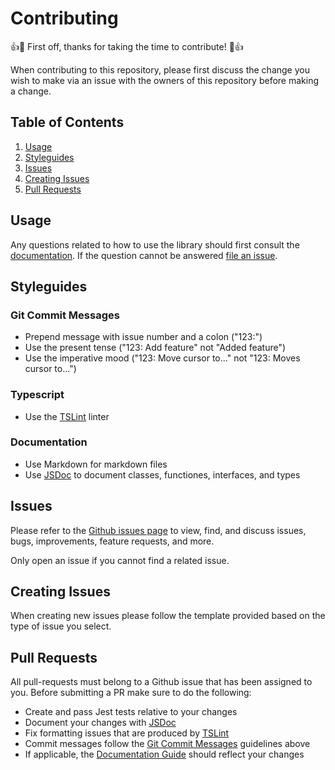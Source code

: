 # Contributing


👍🎉 First off, thanks for taking the time to contribute! 🎉👍

When contributing to this repository, please first discuss the change you wish to make via an issue with the owners of this repository before making a change.

## Table of Contents

1. [Usage](#usage)
1. [Styleguides](#styleguides)
1. [Issues](#issues)
1. [Creating Issues](#creating-issues)
1. [Pull Requests](#pull-requests)

## Usage

Any questions related to how to use the library should first consult the [documentation](./DOCUMENTATION.md). If the question cannot be answered [file an issue](#new-issues).

## Styleguides

### Git Commit Messages
- Prepend message with issue number and a colon ("123:")
- Use the present tense ("123: Add feature" not "Added feature")
- Use the imperative mood ("123: Move cursor to..." not "123: Moves cursor to...")

### Typescript
- Use the [TSLint](https://palantir.github.io/tslint/) linter

### Documentation
- Use Markdown for markdown files
- Use [JSDoc](http://usejsdoc.org/) to document classes, functiones, interfaces, and types

## Issues

Please refer to the [Github issues page](https://github.com/keithalpichi/unitconverter/issues) to view, find, and discuss issues, bugs, improvements, feature requests, and more.

Only open an issue if you cannot find a related issue.

## Creating Issues

When creating new issues please follow the template provided based on the type of issue you select.

## Pull Requests

All pull-requests must belong to a Github issue that has been assigned to you. Before submitting a PR make sure to do the following:
- Create and pass Jest tests relative to your changes
- Document your changes with [JSDoc](http://usejsdoc.org/)
- Fix formatting issues that are produced by [TSLint](https://palantir.github.io/tslint/)
- Commit messages follow the [Git Commit Messages](#git-commit-messages) guidelines above
- If applicable, the [Documentation Guide](./DOCUMENTATION.md) should reflect your changes
